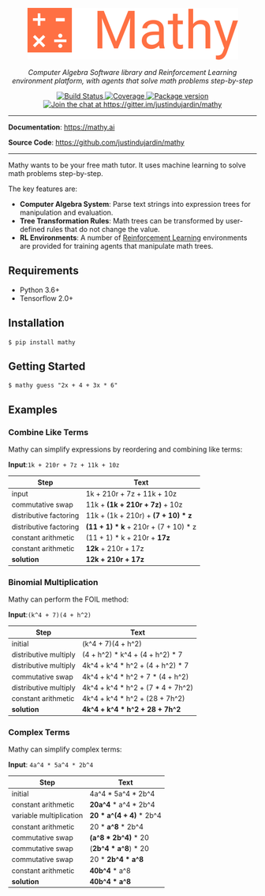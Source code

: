 
<p align="center">
  <a href="https://mathy.ai"><img src="img/mathy_logo.png" alt="Mathy.ai"></a>
</p>
<p align="center">
    <em>Computer Algebra Software library and Reinforcement Learning environment platform, with agents that solve math problems step-by-step</em>
</p>
<p align="center">
<a href="https://travis-ci.org/justindujardin/mathy" target="_blank">
    <img src="https://travis-ci.org/justindujardin/mathy.svg?branch=master" alt="Build Status">
</a>
<a href="https://codecov.io/gh/justindujardin/mathy" target="_blank">
    <img src="https://codecov.io/gh/justindujardin/mathy/branch/master/graph/badge.svg" alt="Coverage">
</a>
<a href="https://pypi.org/project/mathtastic" target="_blank">
    <img src="https://badge.fury.io/py/mathtastic.svg" alt="Package version">
</a>
<a href="https://gitter.im/justindujardin/mathy?utm_source=badge&utm_medium=badge&utm_campaign=pr-badge&utm_content=badge" target="_blank">
    <img src="https://badges.gitter.im/justindujardin/mathy.svg" alt="Join the chat at https://gitter.im/justindujardin/mathy">
</a>
</p>

---

**Documentation**: <a href="https://mathy.ai" target="_blank">https://mathy.ai</a>

**Source Code**: <a href="https://github.com/justindujardin/mathy" target="_blank">https://github.com/justindujardin/mathy</a>

---

Mathy wants to be your free math tutor. It uses machine learning to solve math problems step-by-step.

The key features are:

* **Computer Algebra System**: Parse text strings into expression trees for manipulation and evaluation.
* **Tree Transformation Rules**: Math trees can be transformed by user-defined rules that do not change the value.
* **RL Environments**: A number of [Reinforcement Learning](/ml/reinforcement_learning) environments are provided for training agents that manipulate math trees.

## Requirements

- Python 3.6+
- Tensorflow 2.0+

## Installation

```
$ pip install mathy
```

## Getting Started

```
$ mathy guess "2x + 4 + 3x * 6"
```


## Examples

### Combine Like Terms

Mathy can simplify expressions by reordering and combining like terms:

__Input__:`1k + 210r + 7z + 11k + 10z`

Step                      | Text      
--------                  |-------------
input                     | 1k + 210r + 7z + 11k + 10z
commutative swap          | 11k + __(1k + 210r + 7z)__ + 10z
distributive factoring    | 11k + (1k + 210r) + __(7 + 10) * z__
distributive factoring    | __(11 + 1) * k__ + 210r + (7 + 10) * z
constant arithmetic       | (11 + 1) * k + 210r + __17z__
constant arithmetic       | __12k__ + 210r + 17z
__solution__              | __12k + 210r + 17z__


### Binomial Multiplication

Mathy can perform the FOIL method: 

__Input__:`(k^4 + 7)(4 + h^2)`

Step                      | Text      
--------                  |-------------
initial                   | (k^4 + 7)(4 + h^2)
distributive multiply     | (4 + h^2) * k^4 + (4 + h^2) * 7
distributive multiply     | 4k^4 + k^4 * h^2 + (4 + h^2) * 7
commutative swap          | 4k^4 + k^4 * h^2 + 7 * (4 + h^2)
distributive multiply     | 4k^4 + k^4 * h^2 + (7 * 4 + 7h^2)
constant arithmetic       | 4k^4 + k^4 * h^2 + (28 + 7h^2)
__solution__              | __4k^4 + k^4 * h^2 + 28 + 7h^2__

### Complex Terms

Mathy can simplify complex terms:

__Input__: `4a^4 * 5a^4 * 2b^4`

Step                      | Text      
--------                  |-------------
initial                   | 4a^4 * 5a^4 * 2b^4
constant arithmetic       | __20a^4__ * a^4 * 2b^4
variable multiplication   | __20 * a^(4 + 4)__ * 2b^4
constant arithmetic       | 20 * __a^8__ * 2b^4
commutative swap          | __(a^8 * 2b^4)__ * 20
commutative swap          | (__2b^4 * a^8__) * 20
commutative swap          | 20 * __2b^4 * a^8__
constant arithmetic       | __40b^4__ * a^8
__solution__              | __40b^4 * a^8__
